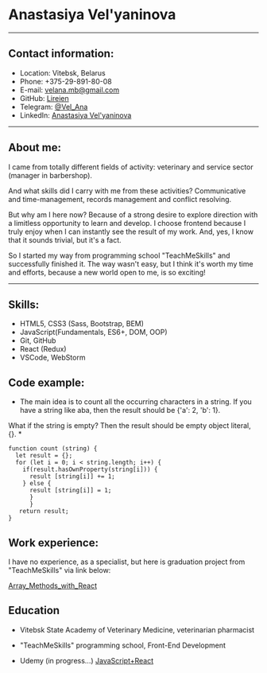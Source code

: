 # Anastasiya Vel'yaninova

************************

## Contact information:
* Location: Vitebsk, Belarus
* Phone: +375-29-891-80-08
* E-mail: velana.mb@gmail.com
* GitHub: [Lireien](https://github.com/Lireien)
* Telegram: [@Vel_Ana](https://t.me/Vel_Ana)
* LinkedIn: [Anastasiya Vel'yaninova](https://www.linkedin.com/in/anastasiya-vel-yaninova-a94659202/)

**************************
## About me:
I came from totally different fields of activity: veterinary and service sector \(manager in barbershop).

And what skills did I carry with me from these activities? Communicative and time-management, records management and conflict resolving. 

But why am I here now? Because of a strong desire to explore direction with a limitless opportunity to learn and develop. I choose frontend because I truly enjoy when I can instantly see the result of my work. And, yes, I know that it sounds trivial, but it's a fact.

So I started my way from programming school "TeachMeSkills" and successfully finished it. The way wasn't easy, but I think it's worth my time and efforts, because a new world open to me, is so exciting!

***************************

## Skills:
* HTML5, CSS3 \(Sass, Bootstrap, BEM)
* JavaScript\(Fundamentals, ES6+, DOM, OOP)
* Git, GitHub
* React \(Redux)
* VSCode, WebStorm

## Code example:

* The main idea is to count all the occurring characters in a string. If you have a string like aba, then the result should be \{'a': 2, 'b': 1}.

What if the string is empty? Then the result should be empty object literal, \{}. *

```
function count (string) {  
  let result = {};
  for (let i = 0; i < string.length; i++) {
    if(result.hasOwnProperty(string[i])) {
      result [string[i]] += 1;
    } else {
      result [string[i]] = 1;
      }
      }
   return result;
}
```
## Work experience:

I have no experience, as a specialist, but here is graduation project from "TeachMeSkills" via link below:

[Array_Methods_with_React](https://lireien.github.io/React-methods/)

## Education

* Vitebsk State Academy of Veterinary Medicine, veterinarian pharmacist

* "TeachMeSkills" programming school, Front-End Development

* Udemy \(in progress...) [JavaScript+React](https://www.udemy.com/course/javascript_full/)


